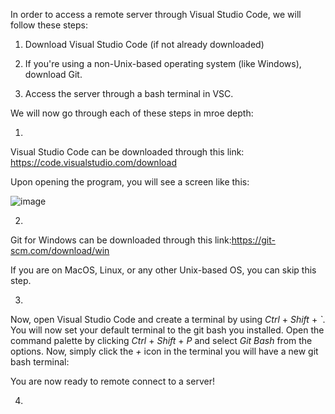 In order to access a remote server through Visual Studio Code, we will follow these steps:

1) Download Visual Studio Code (if not already downloaded)

2) If you're using a non-Unix-based operating system (like Windows), download Git.

3) Access the server through a bash terminal in VSC.

We will now go through each of these steps in mroe depth:

1) 
Visual Studio Code can be downloaded through this link: https://code.visualstudio.com/download

Upon opening the program, you will see a screen like this:

![image](https://user-images.githubusercontent.com/130111715/231045057-e4e7d529-0f45-4af9-95b2-780470da94bb.png)

2)
Git for Windows can be downloaded through this link:https://git-scm.com/download/win

If you are on MacOS, Linux, or any other Unix-based OS, you can skip this step.

3)
Now, open Visual Studio Code and create a terminal by using *Ctrl* + *Shift* + *`*. You will now set your default terminal to the git bash you installed.
Open the command palette by clicking *Ctrl* + *Shift* + *P* and select *Git Bash* from the options. Now, simply click the *+* icon in the terminal you
will have a new git bash terminal:



You are now ready to remote connect to a server!

4)

